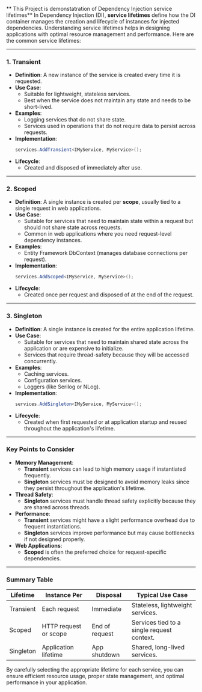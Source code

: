 ** This Project is demonstatration of Dependency Injection service lifetimes**
In Dependency Injection (DI), **service lifetimes** define how the DI container manages the creation and lifecycle of instances for injected dependencies. Understanding service lifetimes helps in designing applications with optimal resource management and performance. Here are the common service lifetimes:

---

### 1. **Transient**
- **Definition**: A new instance of the service is created every time it is requested.
- **Use Case**:
  - Suitable for lightweight, stateless services.
  - Best when the service does not maintain any state and needs to be short-lived.
- **Examples**:
  - Logging services that do not share state.
  - Services used in operations that do not require data to persist across requests.
- **Implementation**:
  ```csharp
  services.AddTransient<IMyService, MyService>();
  ```
- **Lifecycle**:
  - Created and disposed of immediately after use.

---

### 2. **Scoped**
- **Definition**: A single instance is created per **scope**, usually tied to a single request in web applications.
- **Use Case**:
  - Suitable for services that need to maintain state within a request but should not share state across requests.
  - Common in web applications where you need request-level dependency instances.
- **Examples**:
  - Entity Framework DbContext (manages database connections per request).
- **Implementation**:
  ```csharp
  services.AddScoped<IMyService, MyService>();
  ```
- **Lifecycle**:
  - Created once per request and disposed of at the end of the request.

---

### 3. **Singleton**
- **Definition**: A single instance is created for the entire application lifetime.
- **Use Case**:
  - Suitable for services that need to maintain shared state across the application or are expensive to initialize.
  - Services that require thread-safety because they will be accessed concurrently.
- **Examples**:
  - Caching services.
  - Configuration services.
  - Loggers (like Serilog or NLog).
- **Implementation**:
  ```csharp
  services.AddSingleton<IMyService, MyService>();
  ```
- **Lifecycle**:
  - Created when first requested or at application startup and reused throughout the application's lifetime.

---

### Key Points to Consider
- **Memory Management**:
  - **Transient** services can lead to high memory usage if instantiated frequently.
  - **Singleton** services must be designed to avoid memory leaks since they persist throughout the application's lifetime.
- **Thread Safety**:
  - **Singleton** services must handle thread safety explicitly because they are shared across threads.
- **Performance**:
  - **Transient** services might have a slight performance overhead due to frequent instantiations.
  - **Singleton** services improve performance but may cause bottlenecks if not designed properly.
- **Web Applications**:
  - **Scoped** is often the preferred choice for request-specific dependencies.

---

### Summary Table

| Lifetime    | Instance Per         | Disposal       | Typical Use Case                          |
|-------------|----------------------|----------------|-------------------------------------------|
| Transient   | Each request         | Immediate      | Stateless, lightweight services.          |
| Scoped      | HTTP request or scope| End of request | Services tied to a single request context.|
| Singleton   | Application lifetime | App shutdown   | Shared, long-lived services.              |

By carefully selecting the appropriate lifetime for each service, you can ensure efficient resource usage, proper state management, and optimal performance in your application.
